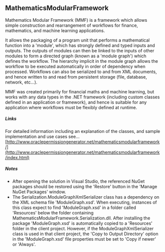 MathematicsModularFramework
---
Mathematics Modular Framework (MMF) is a framework which allows simple construction and rearrangement of workflows for finance, mathematics, and machine learning applications.

It allows the packaging of a program unit that performs a mathematical function into a 'module', which has strongly defined and typed inputs and outputs. The outputs of modules can then be linked to the inputs of other modules to form a directed graph (known as a 'module graph') which defines the workflow. The hierarchy implicit in the module graph allows the workflow to be executed automatically in order of dependency when processed.  Workflows can also be serialized to and from XML documents, and hence written to and read from persistent storage (file, database, network, etc...).

MMF was created primarily for financial maths and machine learning, but works with any data types in the .NET framework (including custom classes defined in an application or framework), and hence is suitable for any application where workflows must be flexibly defined at runtime.

##### Links

For detailed information including an explanation of the classes, and sample implementation and use cases see...<br>
[http://www.oraclepermissiongenerator.net/mathematicsmodularframework/](http://www.oraclepermissiongenerator.net/mathematicsmodularframework/index.html)

##### Notes
- After opening the solution in Visual Studio, the referenced NuGet packages should be restored using the 'Restore' button in the 'Manage NuGet Packages' window.
- The Serialization.ModuleGraphXmlSerializer class has a dependency on the XML schema file 'ModuleGraph.xsd'.  When executing, instances of this class expect to find 'ModuleGraph.xsd' in a folder called 'Resources' below the folder containing MathematicsModularFramework.Serialization.dll.  After installing the package 'ModuleGraph.xsd' is automatically copied to a 'Resources' folder in the client project.  However, if the ModuleGraphXmlSerializer class is used in that client project, the 'Copy to Output Directory' option in the 'ModuleGraph.xsd' file properties must be set to 'Copy if newer' or 'Always'.